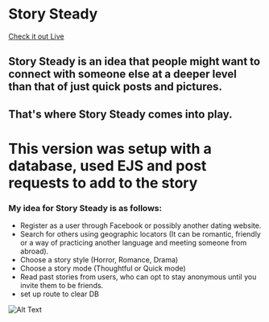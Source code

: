 # Story Steady

[Check it out Live](https://fierce-thicket-10149.herokuapp.com)


## Story Steady is an idea that people might want to connect with someone else at a deeper level than that of just quick posts and pictures.

## That's where __Story Steady__ comes into play.

# This version was setup with a database, used EJS and post requests to add to the story

### My idea for __Story Steady__ is as follows:

* Register as a user through Facebook or possibly another dating website.
* Search for others using geographic locators (It can be romantic, friendly or a way of practicing another language and meeting someone from abroad).
* Choose a story style (Horror, Romance, Drama)
* Choose a story mode  (Thoughtful or Quick mode)
* Read past stories from users, who can opt to stay anonymous until you invite them to be friends.
* set up route to clear DB

![Alt Text](https://images.pexels.com/photos/256546/pexels-photo-256546.jpeg?auto=compress&cs=tinysrgb&dpr=2&h=650&w=940)

